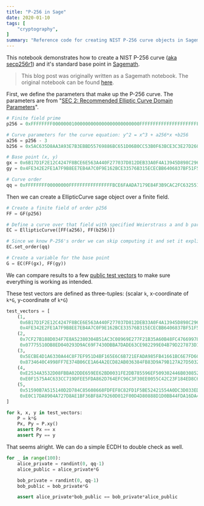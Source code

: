 ```yaml
---
title: "P-256 in Sage"
date: 2020-01-10
tags: [
    "cryptography",
]
summary: "Reference code for creating NIST P-256 curve objects in Sagemath."
---
```



This notebook demonstrates how to create a NIST P-256 curve ([aka secp256r1](https://tools.ietf.org/search/rfc4492#appendix-A)) and it's standard base point in [Sagemath](https://www.sagemath.org/).


> This blog post was originally written as a Sagemath notebook. The original
> notebook can be found
> [here](https://github.com/kelbyludwig/kel.bz/blob/master/notebooks/sage-p256.ipynb).

First, we define the parameters that make up the P-256 curve. The parameters are from "[SEC 2: Recommended Elliptic Curve Domain Parameters](https://www.secg.org/SEC2-Ver-1.0.pdf)".


```python
# Finite field prime
p256 = 0xFFFFFFFF00000001000000000000000000000000FFFFFFFFFFFFFFFFFFFFFFFF

# Curve parameters for the curve equation: y^2 = x^3 + a256*x +b256
a256 = p256 - 3
b256 = 0x5AC635D8AA3A93E7B3EBBD55769886BC651D06B0CC53B0F63BCE3C3E27D2604B

# Base point (x, y)
gx = 0x6B17D1F2E12C4247F8BCE6E563A440F277037D812DEB33A0F4A13945D898C296
gy = 0x4FE342E2FE1A7F9B8EE7EB4A7C0F9E162BCE33576B315ECECBB6406837BF51F5

# Curve order
qq = 0xFFFFFFFF00000000FFFFFFFFFFFFFFFFBCE6FAADA7179E84F3B9CAC2FC632551
```

Then we can create a EllipticCurve sage object over a finite field.


```python
# Create a finite field of order p256
FF = GF(p256)

# Define a curve over that field with specified Weierstrass a and b parameters
EC = EllipticCurve([FF(a256), FF(b256)])

# Since we know P-256's order we can skip computing it and set it explicitly
EC.set_order(qq)

# Create a variable for the base point
G = EC(FF(gx), FF(gy))
```

We can compare results to a few [public test vectors](http://point-at-infinity.org/ecc/nisttv) to make sure everything is working as intended.

These test vectors are defined as three-tuples: (scalar `k`, x-coordinate of `k*G`, y-coordinate of `k*G`)


```python
test_vectors = [
    (1,
     0x6B17D1F2E12C4247F8BCE6E563A440F277037D812DEB33A0F4A13945D898C296,
     0x4FE342E2FE1A7F9B8EE7EB4A7C0F9E162BCE33576B315ECECBB6406837BF51F5),
    (2,
     0x7CF27B188D034F7E8A52380304B51AC3C08969E277F21B35A60B48FC47669978,
     0x07775510DB8ED040293D9AC69F7430DBBA7DADE63CE982299E04B79D227873D1),
    (3,
     0x5ECBE4D1A6330A44C8F7EF951D4BF165E6C6B721EFADA985FB41661BC6E7FD6C,
     0x8734640C4998FF7E374B06CE1A64A2ECD82AB036384FB83D9A79B127A27D5032),
    (4,
     0xE2534A3532D08FBBA02DDE659EE62BD0031FE2DB785596EF509302446B030852,
     0xE0F1575A4C633CC719DFEE5FDA862D764EFC96C3F30EE0055C42C23F184ED8C6),
    (5,
     0x51590B7A515140D2D784C85608668FDFEF8C82FD1F5BE52421554A0DC3D033ED,
     0xE0C17DA8904A727D8AE1BF36BF8A79260D012F00D4D80888D1D0BB44FDA16DA4)
]

for k, x, y in test_vectors:
    P = k*G
    Px, Py = P.xy()
    assert Px == x
    assert Py == y
```

That seems alright. We can do a simple ECDH to double check as well.


```python
for _ in range(100):
    alice_private = randint(0, qq-1)
    alice_public = alice_private*G

    bob_private = randint(0, qq-1)
    bob_public = bob_private*G

    assert alice_private*bob_public == bob_private*alice_public
```
